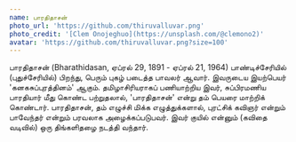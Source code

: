 ```yaml
---
name: பாரதிதாசன்
photo_url: 'https://github.com/thiruvalluvar.png'
photo_credit: '[Clem Onojeghuo](https://unsplash.com/@clemono2)'
avatar: 'https://github.com/thiruvalluvar.png?size=100'
---
```


பாரதிதாசன் (Bharathidasan, ஏப்ரல் 29, 1891 - ஏப்ரல் 21, 1964) பாண்டிச்சேரியில் (புதுச்சேரியில்) பிறந்து, பெரும் புகழ் படைத்த பாவலர் ஆவார். இவருடைய இயற்பெயர் 'கனகசுப்புரத்தினம்' ஆகும். தமிழாசிரியராகப் பணியாற்றிய இவர், சுப்பிரமணிய பாரதியார் மீது கொண்ட பற்றுதலால், 'பாரதிதாசன்' என்று தம் பெயரை மாற்றிக் கொண்டார். பாரதிதாசன், தம் எழுச்சி மிக்க எழுத்துக்களால், புரட்சிக் கவிஞர் என்றும் பாவேந்தர் என்றும் பரவலாக அழைக்கப்படுபவர். இவர் குயில் என்னும் (கவிதை வடிவில்) ஒரு திங்களிதழை நடத்தி வந்தார்.